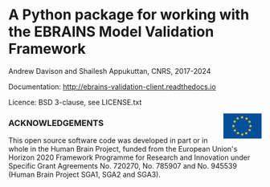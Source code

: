 A Python package for working with the EBRAINS Model Validation Framework
========================================================================

Andrew Davison and Shailesh Appukuttan, CNRS, 2017-2024

Documentation: http://ebrains-validation-client.readthedocs.io

Licence: BSD 3-clause, see LICENSE.txt

<div><img src="https://raw.githubusercontent.com/HumanBrainProject/ebrains-validation-client/master/eu_logo.jpg" alt="EU Logo" width="15%" align="right"></div>

### ACKNOWLEDGEMENTS
This open source software code was developed in part or in whole in the Human Brain Project, funded from the European Union's Horizon 2020 Framework Programme for Research and Innovation under Specific Grant Agreements No. 720270, No. 785907 and No. 945539 (Human Brain Project SGA1, SGA2 and SGA3).
